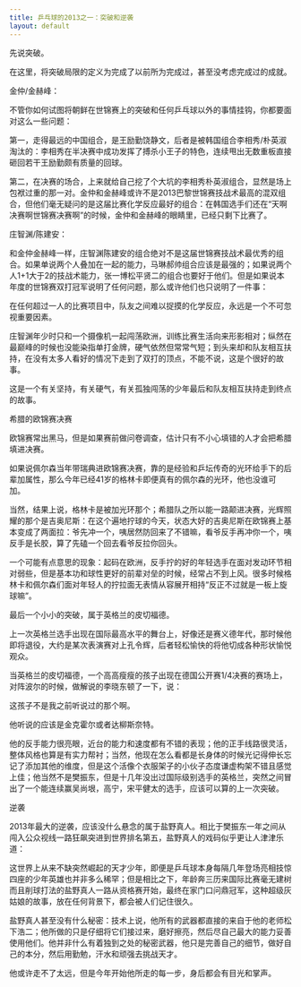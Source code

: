 ```yaml
---
title: 乒乓球的2013之一：突破和逆袭
layout: default
---
```


先说突破。

在这里，将突破局限的定义为完成了以前所为完成过，甚至没考虑完成过的成就。


金仲/金赫峰：

不管你如何试图将朝鲜在世锦赛上的突破和任何乒乓球以外的事情挂钩，你都要面对这么一些问题：

第一，走得最远的中国组合，是王励勤饶静文，后者是被韩国组合李相秀/朴英淑淘汰的：李相秀在半决赛中成功发挥了搏杀小王子的特色，连续甩出无数重板直接砸回若干王励勤颇有质量的回球。

第二，在决赛的场合，上来就给自己挖了个大坑的李相秀朴英淑组合，显然是场上包袱过重的那一对。金仲和金赫峰或许不是2013巴黎世锦赛技战术最高的混双组合，但他们毫无疑问的是这届比赛化学反应最好的组合：在韩国选手们还在“天啊决赛啊世锦赛决赛啊”的时候，金仲和金赫峰的眼睛里，已经只剩下比赛了。


庄智渊/陈建安：

和金仲金赫峰一样，庄智渊陈建安的组合绝对不是这届世锦赛技战术最优秀的组合。如果单说两个人叠加在一起的能力，马琳郝帅组合应该是最强的；如果说两个人1+1大于2的技战术能力，张一博松平贤二的组合也要好于他们。但是如果说本年度的世锦赛双打冠军说明了任何问题，那么或许他们也只说明了一件事：

在任何超过一人的比赛项目中，队友之间难以捉摸的化学反应，永远是一个不可忽视重要因素。

庄智渊年少时只和一个摄像机一起闯荡欧洲，训练比赛生活向来形影相对；纵然在最巅峰的时候也没能染指单打金牌，硬气依然但常常气短；到头来却和队友相互扶持，在没有太多人看好的情况下走到了双打的顶点，不能不说，这是个很好的故事。

这是一个有关坚持，有关硬气，有关孤独闯荡的少年最后和队友相互扶持走到终点的故事。



希腊的欧锦赛决赛

欧锦赛常出黑马，但是如果赛前做问卷调查，估计只有不小心填错的人才会把希腊填进决赛。

如果说佩尔森当年带瑞典进欧锦赛决赛，靠的是经验和乒坛传奇的光环给手下的后辈加属性，那么今年已经41岁的格林卡即便真有的佩尔森的光环，他也没谁可加。

当然，结果上说，格林卡是被加光环那个；希腊队之所以能一路颠进决赛，光辉照耀的那个是吉奥尼斯：在这个遍地拧球的今天，状态大好的吉奥尼斯在欧锦赛上基本变成了两面拉：爷先冲一个，咦居然防回来了不错嘛，看爷反手再冲你一个，咦反手是长胶，算了先磕一个回去看爷反拉你回头。

一个可能有点意思的现象：起码在欧洲，反手拧的好的年轻选手在面对发动环节相对弱些，但是基本功和球性更好的前辈对垒的时候，经常占不到上风。很多时候格林卡和佩尔森们面对年轻人的拧拉面无表情从容展开相持“反正不过就是一板上旋球嘛”。




最后一个小小的突破，属于英格兰的皮切福德。

上一次英格兰选手出现在国际最高水平的舞台上，好像还是赛义德年代，那时候他即将退役，大约是某次表演赛对上孔令辉，后者轻松愉快的将他切成各种形状愉悦观众。

当英格兰的皮切福德，一个高高瘦瘦的孩子出现在德国公开赛1/4决赛的赛场上，对阵波尔的时候，做解说的李晓东顿了一下，说：

这孩子不是我之前听说过的那个啊。

他听说的应该是金克霍尔或者达柳斯奈特。

他的反手能力很亮眼，近台的能力和速度都有不错的表现；他的正手线路很灵活，整体风格也算是有实力帮衬；当然，他现在怎么看都是长身体的时候光记得伸长忘记了添加其他的维度，但是这个活像个衣服架子的小伙子态度谦虚构架不错且感觉上佳；他当然不是樊振东，但是十几年没出过国际级别选手的英格兰，突然之间冒出了一个能连续赢吴尚垠，高宁，宋平健太的选手，应该可以算的上一次突破。



逆袭

2013年最大的逆袭，应该没什么悬念的属于盐野真人。相比于樊振东一年之间从闯入公众视线一路狂飙突进到世界排名第五，盐野真人的戏码似乎更让人津津乐道：

这世界上从来不缺突然崛起的天才少年，即便是乒乓球本身每隔几年登场亮相技惊四座的少年英雄也并非多么稀罕；但是相比之下，年龄奔三历来国际比赛毫无建树而且削球打法的盐野真人一路从资格赛开始，最终在家门口问鼎冠军，这种超级灰姑娘的故事，放在任何背景下，都会被人们记住很久。

盐野真人甚至没有什么秘密：技术上说，他所有的武器都直接的来自于他的老师松下浩二；他所做的只是仔细将它们接过来，磨好擦亮，然后尽自己最大的能力妥善使用他们。他并非什么有着独到之处的秘密武器，他只是完善自己的细节，做好自己的本分，然后用勤勉，汗水和顽强去挑战天才。

他或许走不了太远，但是今年开始他所走的每一步，身后都会有目光和掌声。